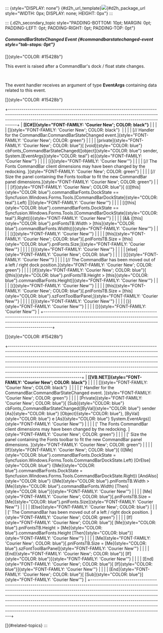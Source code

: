 ::: {style="DISPLAY: none"}
[](ms-xhelp:///?Id=d2h_url_template){#d2h_url_template}![](!package_url!){#d2h_package_url style="WIDTH: 0px; DISPLAY: none; HEIGHT: 0px"}
:::

::: {.d2h_secondary_topic style="PADDING-BOTTOM: 10pt; MARGIN: 0pt; PADDING-LEFT: 0pt; PADDING-RIGHT: 0pt; PADDING-TOP: 0pt"}
##### CommandBarStateChanged Event {#commandbarstatechanged-event style="tab-stops: 0pt"}

[]{style="COLOR: #15428b"} 

This event is raised after a CommandBar\'s dock / float state changes.

 

The event handler receives an argument of type **EventArgs** containing data related to this event.

[]{style="COLOR: #15428b"} 

+----------------------------------------------------------------------------------------------------------------------------------------------------------------------------------------------------------------------------------------------+
| **[\[C#\]]{style="FONT-FAMILY: 'Courier New'; COLOR: black"}**                                                                                                                                                                               |
|                                                                                                                                                                                                                                              |
| []{style="FONT-FAMILY: 'Courier New'; COLOR: black"}                                                                                                                                                                                         |
|                                                                                                                                                                                                                                              |
| [// Handler for the CommandBar.CommandBarStateChanged event.]{style="FONT-FAMILY: 'Courier New'; COLOR: green"}                                                                                                                              |
|                                                                                                                                                                                                                                              |
| [private]{style="FONT-FAMILY: 'Courier New'; COLOR: blue"}[ [void]{style="COLOR: blue"} cbFonts_CommandBarStateChanged([object]{style="COLOR: blue"} sender, System.[EventArgs]{style="COLOR: teal"} e)]{style="FONT-FAMILY: 'Courier New'"} |
|                                                                                                                                                                                                                                              |
| [{]{style="FONT-FAMILY: 'Courier New'"}                                                                                                                                                                                                      |
|                                                                                                                                                                                                                                              |
| [// The Fonts CommandBar client dimensions may have been changed by the redocking. ]{style="FONT-FAMILY: 'Courier New'; COLOR: green"}                                                                                                       |
|                                                                                                                                                                                                                                              |
| [// Size the panel containing the Fonts toolbar to fit the new CommandBar panel dimensions.]{style="FONT-FAMILY: 'Courier New'; COLOR: green"}                                                                                               |
|                                                                                                                                                                                                                                              |
| [if]{style="FONT-FAMILY: 'Courier New'; COLOR: blue"}[ ((([this]{style="COLOR: blue"}.commandBarFonts.DockState == Syncfusion.Windows.Forms.Tools.[CommandBarDockState]{style="COLOR: teal"}.Left) \|\|]{style="FONT-FAMILY: 'Courier New'"} |
|                                                                                                                                                                                                                                              |
| [([this]{style="COLOR: blue"}.commandBarFonts.DockState == Syncfusion.Windows.Forms.Tools.[CommandBarDockState]{style="COLOR: teal"}.Right))]{style="FONT-FAMILY: 'Courier New'"}                                                            |
|                                                                                                                                                                                                                                              |
| [&& ([this]{style="COLOR: blue"}.pnlFontsTB.Width \> [this]{style="COLOR: blue"}.commandBarFonts.Width))]{style="FONT-FAMILY: 'Courier New'"}                                                                                                |
|                                                                                                                                                                                                                                              |
| [{]{style="FONT-FAMILY: 'Courier New'"}                                                                                                                                                                                                      |
|                                                                                                                                                                                                                                              |
| [this]{style="FONT-FAMILY: 'Courier New'; COLOR: blue"}[.pnlFontsTB.Size = [this]{style="COLOR: blue"}.pnlFonts.Size;]{style="FONT-FAMILY: 'Courier New'"}                                                                                   |
|                                                                                                                                                                                                                                              |
| [}]{style="FONT-FAMILY: 'Courier New'"}                                                                                                                                                                                                      |
|                                                                                                                                                                                                                                              |
| [else]{style="FONT-FAMILY: 'Courier New'; COLOR: blue"}                                                                                                                                                                                      |
|                                                                                                                                                                                                                                              |
| [{]{style="FONT-FAMILY: 'Courier New'"}                                                                                                                                                                                                      |
|                                                                                                                                                                                                                                              |
| [// The CommandBar has been moved out of a left / right dock position.]{style="FONT-FAMILY: 'Courier New'; COLOR: green"}                                                                                                                    |
|                                                                                                                                                                                                                                              |
| [if]{style="FONT-FAMILY: 'Courier New'; COLOR: blue"}[ ([this]{style="COLOR: blue"}.pnlFontsTB.Height \> [this]{style="COLOR: blue"}.commandBarFonts.Height)]{style="FONT-FAMILY: 'Courier New'"}                                            |
|                                                                                                                                                                                                                                              |
| [{]{style="FONT-FAMILY: 'Courier New'"}                                                                                                                                                                                                      |
|                                                                                                                                                                                                                                              |
| [this]{style="FONT-FAMILY: 'Courier New'; COLOR: blue"}[.pnlFontsTB.Size = [this]{style="COLOR: blue"}.szFontToolBarPanel;]{style="FONT-FAMILY: 'Courier New'"}                                                                              |
|                                                                                                                                                                                                                                              |
| [}]{style="FONT-FAMILY: 'Courier New'"}                                                                                                                                                                                                      |
|                                                                                                                                                                                                                                              |
| [}]{style="FONT-FAMILY: 'Courier New'"}                                                                                                                                                                                                      |
|                                                                                                                                                                                                                                              |
| [}]{style="FONT-FAMILY: 'Courier New'"}                                                                                                                                                                                                      |
+----------------------------------------------------------------------------------------------------------------------------------------------------------------------------------------------------------------------------------------------+

[]{style="COLOR: #15428b"} 

+-------------------------------------------------------------------------------------------------------------------------------------------------------------------------------------------------------------------------------------------------------------------------------------------------------------------------------------------------------------------------------------------------------------------------------------------------------------------------------------------------------------------------+
| **[\[VB.NET\]]{style="FONT-FAMILY: 'Courier New'; COLOR: black"}**                                                                                                                                                                                                                                                                                                                                                                                                                                                      |
|                                                                                                                                                                                                                                                                                                                                                                                                                                                                                                                         |
| []{style="FONT-FAMILY: 'Courier New'; COLOR: black"}                                                                                                                                                                                                                                                                                                                                                                                                                                                                    |
|                                                                                                                                                                                                                                                                                                                                                                                                                                                                                                                         |
| [\' Handler for the CommandBar.CommandBarStateChanged event. ]{style="FONT-FAMILY: 'Courier New'; COLOR: green"}                                                                                                                                                                                                                                                                                                                                                                                                        |
|                                                                                                                                                                                                                                                                                                                                                                                                                                                                                                                         |
| [Private]{style="FONT-FAMILY: 'Courier New'; COLOR: blue"}[ [Sub]{style="COLOR: blue"} cbFonts_CommandBarStateChanged([ByVal]{style="COLOR: blue"} sender [As]{style="COLOR: blue"} [Object]{style="COLOR: blue"}, [ByVal]{style="COLOR: blue"} e [As]{style="COLOR: blue"} System.EventArgs)]{style="FONT-FAMILY: 'Courier New'"}                                                                                                                                                                                      |
|                                                                                                                                                                                                                                                                                                                                                                                                                                                                                                                         |
| [\' The Fonts CommandBar client dimensions may have been changed by the redocking. ]{style="FONT-FAMILY: 'Courier New'; COLOR: green"}                                                                                                                                                                                                                                                                                                                                                                                  |
|                                                                                                                                                                                                                                                                                                                                                                                                                                                                                                                         |
| [\' Size the panel containing the Fonts toolbar to fit the new CommandBar panel dimensions. ]{style="FONT-FAMILY: 'Courier New'; COLOR: green"}                                                                                                                                                                                                                                                                                                                                                                         |
|                                                                                                                                                                                                                                                                                                                                                                                                                                                                                                                         |
| [If]{style="FONT-FAMILY: 'Courier New'; COLOR: blue"}[ (([Me]{style="COLOR: blue"}.commandBarFonts.DockState = Syncfusion.Windows.Forms.Tools.CommandBarDockState.Left) [OrElse]{style="COLOR: blue"} ([Me]{style="COLOR: blue"}.commandBarFonts.DockState = Syncfusion.Windows.Forms.Tools.CommandBarDockState.Right)) [AndAlso]{style="COLOR: blue"} ([Me]{style="COLOR: blue"}.pnlFontsTB.Width \> [Me]{style="COLOR: blue"}.commandBarFonts.Width) [Then]{style="COLOR: blue"}]{style="FONT-FAMILY: 'Courier New'"} |
|                                                                                                                                                                                                                                                                                                                                                                                                                                                                                                                         |
| [Me]{style="FONT-FAMILY: 'Courier New'; COLOR: blue"}[.pnlFontsTB.Size = [Me]{style="COLOR: blue"}.pnlFonts.Size]{style="FONT-FAMILY: 'Courier New'"}                                                                                                                                                                                                                                                                                                                                                                   |
|                                                                                                                                                                                                                                                                                                                                                                                                                                                                                                                         |
| [Else]{style="FONT-FAMILY: 'Courier New'; COLOR: blue"}                                                                                                                                                                                                                                                                                                                                                                                                                                                                 |
|                                                                                                                                                                                                                                                                                                                                                                                                                                                                                                                         |
| [\' The CommandBar has been moved out of a left / right dock position. ]{style="FONT-FAMILY: 'Courier New'; COLOR: green"}                                                                                                                                                                                                                                                                                                                                                                                              |
|                                                                                                                                                                                                                                                                                                                                                                                                                                                                                                                         |
| [If]{style="FONT-FAMILY: 'Courier New'; COLOR: blue"}[ [Me]{style="COLOR: blue"}.pnlFontsTB.Height \> [Me]{style="COLOR: blue"}.commandBarFonts.Height [Then]{style="COLOR: blue"}]{style="FONT-FAMILY: 'Courier New'"}                                                                                                                                                                                                                                                                                                 |
|                                                                                                                                                                                                                                                                                                                                                                                                                                                                                                                         |
| [Me]{style="FONT-FAMILY: 'Courier New'; COLOR: blue"}[.pnlFontsTB.Size = [Me]{style="COLOR: blue"}.szFontToolBarPanel]{style="FONT-FAMILY: 'Courier New'"}                                                                                                                                                                                                                                                                                                                                                              |
|                                                                                                                                                                                                                                                                                                                                                                                                                                                                                                                         |
| [End]{style="FONT-FAMILY: 'Courier New'; COLOR: blue"}[ [If]{style="COLOR: blue"}]{style="FONT-FAMILY: 'Courier New'"}                                                                                                                                                                                                                                                                                                                                                                                                  |
|                                                                                                                                                                                                                                                                                                                                                                                                                                                                                                                         |
| [End]{style="FONT-FAMILY: 'Courier New'; COLOR: blue"}[ [If]{style="COLOR: blue"}]{style="FONT-FAMILY: 'Courier New'"}                                                                                                                                                                                                                                                                                                                                                                                                  |
|                                                                                                                                                                                                                                                                                                                                                                                                                                                                                                                         |
| [End]{style="FONT-FAMILY: 'Courier New'; COLOR: blue"}[ [Sub]{style="COLOR: blue"}]{style="FONT-FAMILY: 'Courier New'"}                                                                                                                                                                                                                                                                                                                                                                                                 |
+-------------------------------------------------------------------------------------------------------------------------------------------------------------------------------------------------------------------------------------------------------------------------------------------------------------------------------------------------------------------------------------------------------------------------------------------------------------------------------------------------------------------------+

[]{#related-topics}
:::
